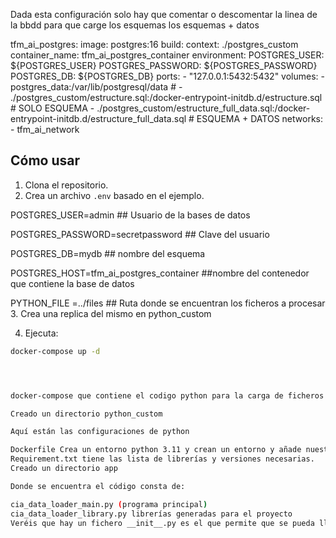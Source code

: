 
Dada esta configuración solo hay que comentar o descomentar la linea de la bbdd para que carge los esquemas los esquemas + datos 

  tfm_ai_postgres:
    image: postgres:16
    build:
      context: ./postgres_custom
    container_name: tfm_ai_postgres_container
    environment:
      POSTGRES_USER: ${POSTGRES_USER}
      POSTGRES_PASSWORD: ${POSTGRES_PASSWORD}
      POSTGRES_DB: ${POSTGRES_DB}
    ports:
      - "127.0.0.1:5432:5432"
    volumes:
      - postgres_data:/var/lib/postgresql/data
      # - ./postgres_custom/estructure.sql:/docker-entrypoint-initdb.d/estructure.sql  # SOLO ESQUEMA
      - ./postgres_custom/estructure_full_data.sql:/docker-entrypoint-initdb.d/estructure_full_data.sql # ESQUEMA + DATOS
    networks:
      - tfm_ai_network






## Cómo usar

1. Clona el repositorio.
2. Crea un archivo `.env` basado en el ejemplo.

POSTGRES_USER=admin ## Usuario de la bases de datos

POSTGRES_PASSWORD=secretpassword ## Clave del usuario

POSTGRES_DB=mydb ## nombre del esquema

POSTGRES_HOST=tfm_ai_postgres_container ##nombre del contenedor que contiene la base de datos

PYTHON_FILE =../files ## Ruta donde se encuentran los ficheros a procesar
3. Crea una replica del mismo en python_custom

4. Ejecuta:


```bash
docker-compose up -d




docker-compose que contiene el codigo python para la carga de ficheros

Creado un directorio python_custom

Aquí están las configuraciones de python

Dockerfile Crea un entorno python 3.11 y crean un entorno y añade nuestros requisitos de librerías y ejecuta la aplicación de carga quedando la instacia corriendo a pesar de que se halla ejecutado el codigo
Requirement.txt tiene las lista de librerías y versiones necesarias.
Creado un directorio app

Donde se encuentra el código consta de:

cia_data_loader_main.py (programa principal)
cia_data_loader_library.py librerías generadas para el proyecto
Veréis que hay un fichero __init__.py es el que permite que se pueda llamar a otros py sin errores 